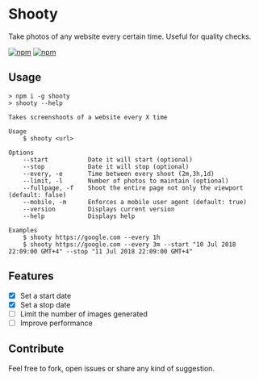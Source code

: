 # Shooty

Take photos of any website every certain time. Useful for quality checks.

[![npm](https://img.shields.io/npm/v/shooty.svg)](https://www.npmjs.com/package/shooty)
[![npm](https://img.shields.io/npm/dw/shooty.svg)](https://www.npmjs.com/package/shooty)



## Usage

	> npm i -g shooty
	> shooty --help

	Takes screenshoots of a website every X time

	Usage
		$ shooty <url>

	Options
		--start           Date it will start (optional)
		--stop            Date it will stop (optional)
		--every, -e       Time between every shoot (2m,3h,1d)
		--limit, -l       Number of photos to maintain (optional)
		--fullpage, -f    Shoot the entire page not only the viewport (default: false)
		--mobile, -m      Enforces a mobile user agent (default: true)
		--version         Displays current version
		--help            Displays help

	Examples
		$ shooty https://google.com --every 1h
		$ shooty https://google.com --every 3m --start "10 Jul 2018 22:09:00 GMT+4" --stop "11 Jul 2018 22:09:00 GMT+4"


## Features

- [X] Set a start date
- [X] Set a stop date
- [ ] Limit the number of images generated
- [ ] Improve performance

## Contribute

Feel free to fork, open issues or share any kind of suggestion.
